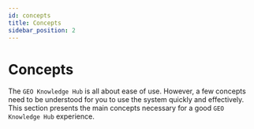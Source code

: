 ```yaml
---
id: concepts
title: Concepts
sidebar_position: 2
---
```


# Concepts

The `GEO Knowledge Hub` is all about ease of use. However, a few concepts need to be understood for you to use the system quickly and effectively. This section presents the main concepts necessary for a good `GEO Knowledge Hub` experience.
